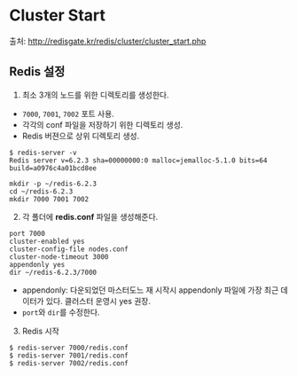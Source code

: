 # Cluster Start

출처: http://redisgate.kr/redis/cluster/cluster_start.php

## Redis 설정

1. 최소 3개의 노드를 위한 디렉토리를 생성한다.
  - `7000`, `7001`, `7002` 포트 사용.
  - 각각의 conf 파일을 저장하기 위한 디렉토리 생성.
  - Redis 버젼으로 상위 디렉토리 생성.
  
```
$ redis-server -v
Redis server v=6.2.3 sha=00000000:0 malloc=jemalloc-5.1.0 bits=64 build=a0976c4a01bcd8ee
```
  
```
mkdir -p ~/redis-6.2.3
cd ~/redis-6.2.3
mkdir 7000 7001 7002
```

2. 각 폴더에 **redis.conf** 파일을 생성해준다.

```
port 7000
cluster-enabled yes
cluster-config-file nodes.conf
cluster-node-timeout 3000
appendonly yes
dir ~/redis-6.2.3/7000
```
- appendonly: 다운되었던 마스터도느 재 시작시 appendonly 파일에 가장 최근 데이터가 있다. 클러스터 운영시 yes 권장.
- `port`와 `dir`를 수정한다.

3. Redis 시작
  
```
$ redis-server 7000/redis.conf
$ redis-server 7001/redis.conf
$ redis-server 7002/redis.conf
```
